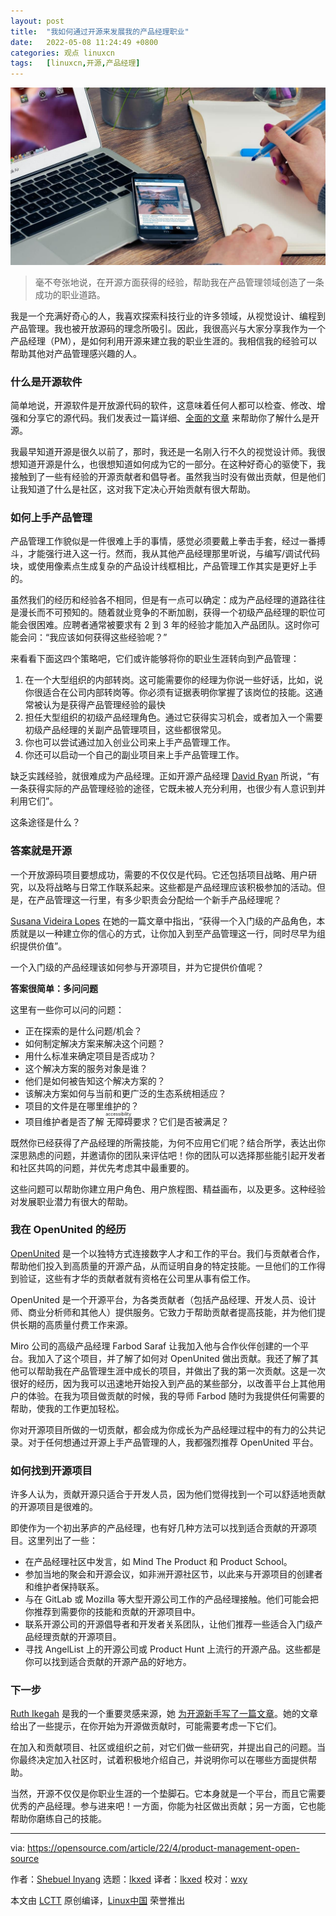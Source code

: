 ```yaml
---
layout: post
title:	"我如何通过开源来发展我的产品经理职业"
date:	2022-05-08 11:24:49 +0800 
categories:	观点 linuxcn 
tags:	[linuxcn,开源,产品经理]
---
```



![](/Asserts/Images/album/202205/08/112446zy420r4zutdlu0ol.jpg)



> 
> 毫不夸张地说，在开源方面获得的经验，帮助我在产品管理领域创造了一条成功的职业道路。
> 
> 
> 


我是一个充满好奇心的人，我喜欢探索科技行业的许多领域，从视觉设计、编程到产品管理。我也被开放源码的理念所吸引。因此，我很高兴与大家分享我作为一个产品经理（PM），是如何利用开源来建立我的职业生涯的。我相信我的经验可以帮助其他对产品管理感兴趣的人。


### 什么是开源软件


简单地说，开源软件是开放源代码的软件，这意味着任何人都可以检查、修改、增强和分享它的源代码。我们发表过一篇详细、[全面的文章](/article-8624-1.html) 来帮助你了解什么是开源。


我最早知道开源是很久以前了，那时，我还是一名刚入行不久的视觉设计师。我很想知道开源是什么，也很想知道如何成为它的一部分。在这种好奇心的驱使下，我接触到了一些有经验的开源贡献者和倡导者。虽然我当时没有做出贡献，但是他们让我知道了什么是社区，这对我下定决心开始贡献有很大帮助。


### 如何上手产品管理


产品管理工作貌似是一件很难上手的事情，感觉必须要戴上拳击手套，经过一番搏斗，才能强行进入这一行。然而，我从其他产品经理那里听说，与编写/调试代码块，或使用像素点生成复杂的产品设计线框相比，产品管理工作其实是更好上手的。


虽然我们的经历和经验各不相同，但是有一点可以确定：成为产品经理的道路往往是漫长而不可预知的。随着就业竞争的不断加剧，获得一个初级产品经理的职位可能会很困难。应聘者通常被要求有 2 到 3 年的经验才能加入产品团队。这时你可能会问：“我应该如何获得这些经验呢？”


来看看下面这四个策略吧，它们或许能够将你的职业生涯转向到产品管理：


1. 在一个大型组织的内部转岗。这可能需要你的经理为你说一些好话，比如，说你很适合在公司内部转岗等。你必须有证据表明你掌握了该岗位的技能。这通常被认为是获得产品管理经验的最快
2. 担任大型组织的初级产品经理角色。通过它获得实习机会，或者加入一个需要初级产品经理的关副产品管理项目，这些都很常见。
3. 你也可以尝试通过加入创业公司来上手产品管理工作。
4. 你还可以启动一个自己的副业项目来上手产品管理工作。


缺乏实践经验，就很难成为产品经理。正如开源产品经理 [David Ryan](https://twitter.com/hellodavidryan) 所说，“有一条获得实际的产品管理经验的途径，它既未被人充分利用，也很少有人意识到并利用它们”。


这条途径是什么？


### 答案就是开源


一个开放源码项目要想成功，需要的不仅仅是代码。它还包括项目战略、用户研究，以及将战略与日常工作联系起来。这些都是产品经理应该积极参加的活动。但是，在产品管理这一行里，有多少职责会分配给一个新手产品经理呢？


[Susana Videira Lopes](https://twitter.com/susanavlopes) 在她的一篇文章中指出，“获得一个入门级的产品角色，本质就是以一种建立你的信心的方式，让你加入到至产品管理这一行，同时尽早为组织提供价值”。


一个入门级的产品经理该如何参与开源项目，并为它提供价值呢？


**答案很简单：多问问题**


这里有一些你可以问的问题：


* 正在探索的是什么问题/机会？
* 如何制定解决方案来解决这个问题？
* 用什么标准来确定项目是否成功？
* 这个解决方案的服务对象是谁？
* 他们是如何被告知这个解决方案的？
* 该解决方案如何与当前和更广泛的生态系统相适应？
* 项目的文件是在哪里维护的？
* 项目维护者是否了解<ruby> 无障碍 <rt>  accessibility </rt></ruby>要求？它们是否被满足？


既然你已经获得了产品经理的所需技能，为何不应用它们呢？结合所学，表达出你深思熟虑的问题，并邀请你的团队来评估吧！你的团队可以选择那些能引起开发者和社区共鸣的问题，并优先考虑其中最重要的。


这些问题可以帮助你建立用户角色、用户旅程图、精益画布，以及更多。这种经验对发展职业潜力有很大的帮助。


### 我在 OpenUnited 的经历


[OpenUnited](https://openunited.com) 是一个以独特方式连接数字人才和工作的平台。我们与贡献者合作，帮助他们投入到高质量的开源产品，从而证明自身的特定技能。一旦他们的工作得到验证，这些有才华的贡献者就有资格在公司里从事有偿工作。


OpenUnited 是一个开源平台，为各类贡献者（包括产品经理、开发人员、设计师、商业分析师和其他人）提供服务。它致力于帮助贡献者提高技能，并为他们提供长期的高质量付费工作来源。


Miro 公司的高级产品经理 Farbod Saraf 让我加入他与合作伙伴创建的一个平台。我加入了这个项目，并了解了如何对 OpenUnited 做出贡献。我还了解了其他可以帮助我在产品管理生涯中成长的项目，并做出了我的第一次贡献。这是一次很好的经历，因为我可以迅速地开始投入到产品的某些部分，以改善平台上其他用户的体验。在我为项目做贡献的时候，我的导师 Farbod 随时为我提供任何需要的帮助，使我的工作更加轻松。


你对开源项目所做的一切贡献，都会成为你成长为产品经理过程中的有力的公共记录。对于任何想通过开源上手产品管理的人，我都强烈推荐 OpenUnited 平台。


### 如何找到开源项目


许多人认为，贡献开源只适合于开发人员，因为他们觉得找到一个可以舒适地贡献的开源项目是很难的。


即使作为一个初出茅庐的产品经理，也有好几种方法可以找到适合贡献的开源项目。这里列出了一些：


* 在产品经理社区中发言，如 Mind The Product 和 Product School。
* 参加当地的聚会和开源会议，如非洲开源社区节，以此来与开源项目的创建者和维护者保持联系。
* 与在 GitLab 或 Mozilla 等大型开源公司工作的产品经理接触。他们可能会把你推荐到需要你的技能和贡献的开源项目中。
* 联系开源公司的开源倡导者和开发者关系团队，让他们推荐一些适合入门级产品经理贡献的开源项目。
* 寻找 AngelList 上的开源公司或 Product Hunt 上流行的开源产品。这些都是你可以找到适合贡献的开源产品的好地方。


### 下一步


[Ruth Ikegah](https://stars.github.com/profiles/ruth-ikegah/) 是我的一个重要灵感来源，她 [为开源新手写了一篇文章](https://ruthikegah.xyz/a-beginners-guide-to-open-source)。她的文章给出了一些提示，在你开始为开源做贡献时，可能需要考虑一下它们。


在加入和贡献项目、社区或组织之前，对它们做一些研究，并提出自己的问题。当你最终决定加入社区时，试着积极地介绍自己，并说明你可以在哪些方面提供帮助。


当然，开源不仅仅是你职业生涯的一个垫脚石。它本身就是一个平台，而且它需要优秀的产品经理。参与进来吧！一方面，你能为社区做出贡献；另一方面，它也能帮助你磨练自己的技能。




---


via: <https://opensource.com/article/22/4/product-management-open-source>


作者：[Shebuel Inyang](https://opensource.com/users/shebuel) 选题：[lkxed](https://github.com/lkxed) 译者：[lkxed](https://github.com/lkxed) 校对：[wxy](https://github.com/wxy)


本文由 [LCTT](https://github.com/LCTT/TranslateProject) 原创编译，[Linux中国](https://linux.cn/) 荣誉推出
